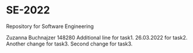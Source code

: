 # SE-2022
Repository for Software Engineering

Zuzanna Buchnajzer 148280
Additional line for task1. 
26.03.2022 for task2.
Another change for task3.
Second change for task3.